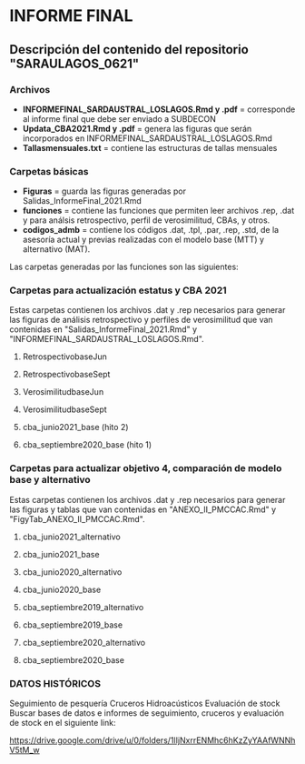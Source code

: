 # INFORME FINAL


## Descripción del contenido del repositorio "SARAULAGOS_0621"

### Archivos
- **INFORMEFINAL_SARDAUSTRAL_LOSLAGOS.Rmd y .pdf**  = corresponde al informe final que debe ser enviado a SUBDECON
- **Updata_CBA2021.Rmd y .pdf** = genera las figuras que serán incorporados en INFORMEFINAL_SARDAUSTRAL_LOSLAGOS.Rmd
- **Tallasmensuales.txt** = contiene las estructuras de tallas mensuales

### Carpetas básicas
- **Figuras** = guarda las figuras generadas por Salidas_InformeFinal_2021.Rmd 
- **funciones** = contiene las funciones que permiten leer archivos .rep, .dat y para análsis retrospectivo, perfil de verosimilitud, CBAs, y otros.
- **codigos_admb** = contiene los códigos .dat, .tpl, .par, .rep, .std, de la asesoría actual y previas realizadas con el modelo base (MTT) y alternativo (MAT).



Las carpetas generadas por las funciones son las siguientes:

### Carpetas para actualización estatus y CBA 2021
Estas carpetas contienen los archivos .dat y .rep necesarios para generar las figuras de análisis retrospectivo y perfiles de verosimilitud  que van contenidas en "Salidas_InformeFinal_2021.Rmd" y "INFORMEFINAL_SARDAUSTRAL_LOSLAGOS.Rmd".

1. RetrospectivobaseJun
2. RetrospectivobaseSept

3. VerosimilitudbaseJun
4. VerosimilitudbaseSept

5. cba_junio2021_base (hito 2)
6. cba_septiembre2020_base (hito 1)

### Carpetas para actualizar objetivo 4, comparación de modelo base y alternativo

Estas carpetas contienen los archivos .dat y .rep necesarios para generar las figuras y tablas que van contenidas en "ANEXO_II_PMCCAC.Rmd" y "FigyTab_ANEXO_II_PMCCAC.Rmd".

1. cba_junio2021_alternativo
2. cba_junio2021_base

3. cba_junio2020_alternativo
4. cba_junio2020_base

5. cba_septiembre2019_alternativo
6. cba_septiembre2019_base

7. cba_septiembre2020_alternativo
8. cba_septiembre2020_base

### DATOS HISTÓRICOS

Seguimiento de pesquería
Cruceros Hidroacústicos
Evaluación de stock
Buscar bases de datos e informes de seguimiento, cruceros y evaluación de stock en el siguiente link:

https://drive.google.com/drive/u/0/folders/1lIjNxrrENMhc6hKzZyYAAfWNNhV5tM_w






